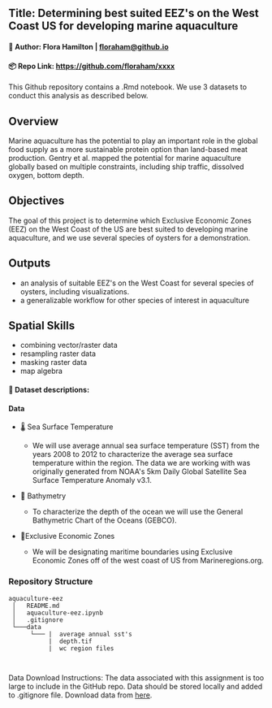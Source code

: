 
## Title: Determining best suited EEZ's on the West Coast US for developing marine aquaculture
#### 🤠 Author: Flora Hamilton | floraham@github.io 
#### 📦 Repo Link: https://github.com/floraham/xxxx
This Github repository contains a .Rmd notebook. We use 3 datasets to conduct this analysis as described below. 

## Overview
Marine aquaculture has the potential to play an important role in the global food supply as a more sustainable protein option than land-based meat production. Gentry et al. mapped the potential for marine aquaculture globally based on multiple constraints, including ship traffic, dissolved oxygen, bottom depth.

## Objectives 
The goal of this project is to determine which Exclusive Economic Zones (EEZ) on the West Coast of the US are best suited to developing marine aquaculture, and we use several species of oysters for a demonstration. 

## Outputs
- an analysis of suitable EEZ's on the West Coast for several species of oysters, including visualizations. 
- a generalizable workflow for other species of interest in aquaculture

## Spatial Skills 
- combining vector/raster data
- resampling raster data
- masking raster data
- map algebra

#### 🔎 Dataset descriptions:

#### Data
- 🌡️ Sea Surface Temperature
  - We will use average annual sea surface temperature (SST) from the years 2008 to 2012 to characterize the average sea surface temperature within the region. The data we are working with was originally generated from NOAA's 5km Daily Global Satellite Sea Surface Temperature Anomaly v3.1.
- 🌊 Bathymetry
  - To characterize the depth of the ocean we will use the General Bathymetric Chart of the Oceans (GEBCO).

- 🚩Exclusive Economic Zones
  - We will be designating maritime boundaries using Exclusive Economic Zones off of the west coast of US from Marineregions.org.


### Repository Structure 
```
aquaculture-eez
 │   README.md  
 │   aquaculture-eez.ipynb  
 │   .gitignore 
 └───data
      └─── |  average annual sst's 
           |  depth.tif
           |  wc region files 
         
           
```
Data Download Instructions:
The data associated with this assignment is too large to include in the GitHub repo. Data should be stored locally and added to .gitignore file. Download data from [here](https://drive.google.com/file/d/1u-iwnPDbe6ZK7wSFVMI-PpCKaRQ3RVmg/view?usp=sharing).

